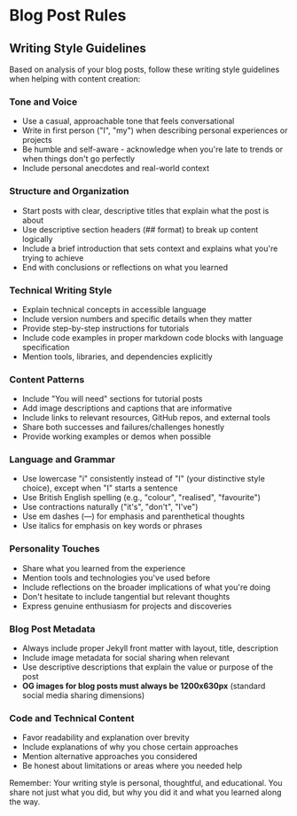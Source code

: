 # Blog Post Rules

## Writing Style Guidelines

Based on analysis of your blog posts, follow these writing style guidelines when helping with content creation:

### Tone and Voice

- Use a casual, approachable tone that feels conversational
- Write in first person ("I", "my") when describing personal experiences or projects
- Be humble and self-aware - acknowledge when you're late to trends or when things don't go perfectly
- Include personal anecdotes and real-world context

### Structure and Organization

- Start posts with clear, descriptive titles that explain what the post is about
- Use descriptive section headers (## format) to break up content logically
- Include a brief introduction that sets context and explains what you're trying to achieve
- End with conclusions or reflections on what you learned

### Technical Writing Style

- Explain technical concepts in accessible language
- Include version numbers and specific details when they matter
- Provide step-by-step instructions for tutorials
- Include code examples in proper markdown code blocks with language specification
- Mention tools, libraries, and dependencies explicitly

### Content Patterns

- Include "You will need" sections for tutorial posts
- Add image descriptions and captions that are informative
- Include links to relevant resources, GitHub repos, and external tools
- Share both successes and failures/challenges honestly
- Provide working examples or demos when possible

### Language and Grammar

- Use lowercase "i" consistently instead of "I" (your distinctive style choice), except when "I" starts a sentence
- Use British English spelling (e.g., "colour", "realised", "favourite")
- Use contractions naturally ("it's", "don't", "I've")
- Use em dashes (—) for emphasis and parenthetical thoughts
- Use italics for emphasis on key words or phrases

### Personality Touches

- Share what you learned from the experience
- Mention tools and technologies you've used before
- Include reflections on the broader implications of what you're doing
- Don't hesitate to include tangential but relevant thoughts
- Express genuine enthusiasm for projects and discoveries

### Blog Post Metadata

- Always include proper Jekyll front matter with layout, title, description
- Include image metadata for social sharing when relevant
- Use descriptive descriptions that explain the value or purpose of the post
- **OG images for blog posts must always be 1200x630px** (standard social media sharing dimensions)

### Code and Technical Content

- Favor readability and explanation over brevity
- Include explanations of why you chose certain approaches
- Mention alternative approaches you considered
- Be honest about limitations or areas where you needed help

Remember: Your writing style is personal, thoughtful, and educational. You share not just what you did, but why you did it and what you learned along the way.

